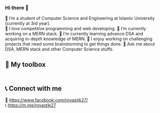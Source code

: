 ### Hi there 👋

<!--
**royastik27/royastik27** is a ✨ _special_ ✨ repository because its `README.md` (this file) appears on your GitHub profile.

Here are some ideas to get you started:

- 🔭 I’m currently working on ...
- 🌱 I’m currently learning ...
- 👯 I’m looking to collaborate on ...
- 🤔 I’m looking for help with ...
- 💬 Ask me about ...
- 📫 How to reach me: ...
- 😄 Pronouns: ...
- ⚡ Fun fact: ...
-->


🤵 I’m a student of Computer Science and Engineering at Islamic University (currently at 3rd year).  
:blue_heart: I love competitive programming and web developing.
🔭 I’m currently working on a MERN stack.
🌱 I’m currently learning advance DSA and acquiring in-depth knowledge of MERN.
:sparkling_heart: I enjoy working on challenging projects that need some brainstorming to get things done.
💬 Ask me about DSA, MERN stack and other Computer Science stuffs.

## 🧰 My toolbox
<img src="https://cdn.jsdelivr.net/gh/devicons/devicon@latest/icons/c/c-original.svg" width="7rem" height="7rem" />

## 📞 Connect with me
:iphone: https://www.facebook.com/royastik27/  
:telephone_receiver: https://m.me/royastik27
